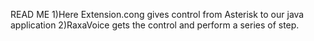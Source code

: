 READ ME
 1)Here Extension.cong gives control from Asterisk to our java application
 2)RaxaVoice gets the control and perform a series of step.
